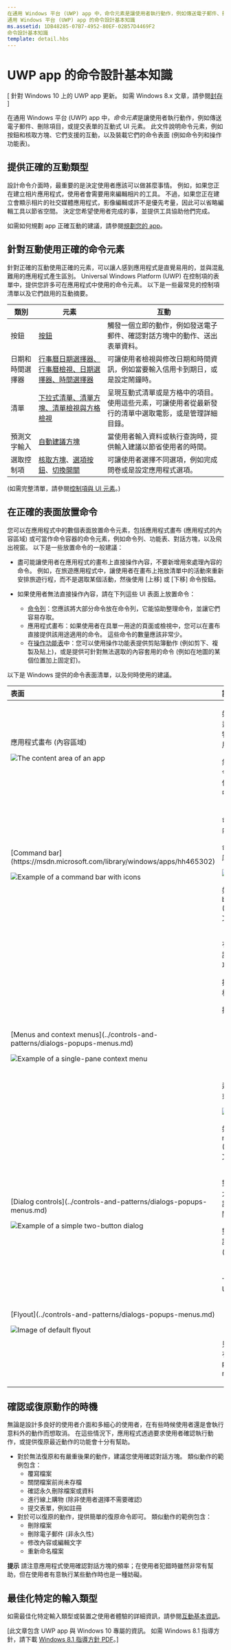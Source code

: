 ```yaml
---
在通用 Windows 平台 (UWP) app 中，命令元素是讓使用者執行動作，例如傳送電子郵件、刪除項目，或提交表單的互動式 UI 元素。
通用 Windows 平台 (UWP) app 的命令設計基本知識
ms.assetid: 1DB48285-07B7-4952-80EF-02B57D4469F2
命令設計基本知識
template: detail.hbs
---
```


#  UWP app 的命令設計基本知識


\[ 針對 Windows 10 上的 UWP app 更新。 如需 Windows 8.x 文章，請參閱[封存](http://go.microsoft.com/fwlink/p/?linkid=619132) \]


在通用 Windows 平台 (UWP) app 中，*命令元素*是讓使用者執行動作，例如傳送電子郵件、刪除項目，或提交表單的互動式 UI 元素。 此文件說明命令元素，例如按鈕和核取方塊、它們支援的互動，以及裝載它們的命令表面 (例如命令列和操作功能表)。

## <span id="Provide_the_right_type_of_interactions"> </span> <span id="provide_the_right_type_of_interactions"> </span> <span id="PROVIDE_THE_RIGHT_TYPE_OF_INTERACTIONS"> </span>提供正確的互動類型


設計命令介面時，最重要的是決定使用者應該可以做甚麼事情。 例如，如果您正在建立相片應用程式，使用者會需要用來編輯相片的工具。 不過，如果您正在建立會顯示相片的社交媒體應用程式，影像編輯或許不是優先考量，因此可以省略編輯工具以節省空間。 決定您希望使用者完成的事，並提供工具協助他們完成。

如需如何規劃 app 正確互動的建議，請參閱[規劃您的 app](https://msdn.microsoft.com/library/windows/apps/hh465427.aspx)。

## <span id="Use_the_right_command_element_for_the_interaction"> </span> <span id="use_the_right_command_element_for_the_interaction"> </span> <span id="USE_THE_RIGHT_COMMAND_ELEMENT_FOR_THE_INTERACTION"> </span>針對互動使用正確的命令元素


針對正確的互動使用正確的元素，可以讓人感到應用程式是直覺易用的，並與混亂難用的應用程式產生區別。 Universal Windows Platform (UWP) 在控制項的表單中，提供您許多可在應用程式中使用的命令元素。 以下是一些最常見的控制項清單以及它們啟用的互動摘要。

| 類別              | 元素                                                                                                                                                                                                            | 互動                                                                                                                                        |
|-----------------------|---------------------------------------------------------------------------------------------------------------------------------------------------------------------------------------------------------------------|----------------------------------------------------------------------------------------------------------------------------------------------------|
| 按鈕               | [按鈕](https://msdn.microsoft.com/library/windows/apps/hh465470)                                                                                                                                                     | 觸發一個立即的動作，例如發送電子郵件、確認對話方塊中的動作、送出表單資料。                                    |
| 日期和時間選擇器 | [行事曆日期選擇器、行事曆檢視、日期選擇器、時間選擇器](https://msdn.microsoft.com/library/windows/apps/hh465466)                                                                                                                 | 可讓使用者檢視與修改日期和時間資訊，例如當要輸入信用卡到期日，或是設定鬧鐘時。                   |
| 清單                 | [下拉式清單、清單方塊、清單檢視與方格檢視](https://msdn.microsoft.com/library/windows/apps/mt186889)                                                                                                                                              | 呈現互動式清單或是方格中的項目。 使用這些元素，可讓使用者從最新發行的清單中選取電影，或是管理詳細目錄。 |
| 預測文字輸入 | [自動建議方塊](https://msdn.microsoft.com/library/windows/apps/dn997762)                                                                                                                                                                    | 當使用者輸入資料或執行查詢時，提供輸入建議以節省使用者的時間。                                                   |
| 選取控制項    | [核取方塊](https://msdn.microsoft.com/library/windows/apps/hh700393)、[選項按鈕](https://msdn.microsoft.com/library/windows/apps/hh700395)、[切換開關](https://msdn.microsoft.com/library/windows/apps/hh465475) | 可讓使用者選擇不同選項，例如完成問卷或是設定應用程式選項。                                      |

 

(如需完整清單，請參閱[控制項與 UI 元素](https://dev.windows.com/design/controls-patterns)。)

## <span id="_________Place_commands_on_the_right_surface_______"> </span> <span id="_________place_commands_on_the_right_surface_______"> </span> <span id="_________PLACE_COMMANDS_ON_THE_RIGHT_SURFACE_______"> </span>在正確的表面放置命令


您可以在應用程式中的數個表面放置命令元素，包括應用程式畫布 (應用程式的內容區域) 或可當作命令容器的命令元素，例如命令列、功能表、對話方塊，以及飛出視窗。 以下是一些放置命令的一般建議：

-   盡可能讓使用者在應用程式的畫布上直接操作內容，不要新增用來處理內容的命令。 例如，在旅遊應用程式中，讓使用者在畫布上拖放清單中的活動來重新安排旅遊行程，而不是選取某個活動，然後使用 [上移] 或 [下移] 命令按鈕。
-   如果使用者無法直接操作內容，請在下列這些 UI 表面上放置命令：

    -   [命令列](https://msdn.microsoft.com/library/windows/apps/hh465302)：您應該將大部分命令放在命令列，它能協助整理命令，並讓它們容易存取。
    -   應用程式畫布：如果使用者在具單一用途的頁面或檢視中，您可以在畫布直接提供該用途適用的命令。 這些命令的數量應該非常少。
    -   在[操作功能表](https://msdn.microsoft.com/library/windows/apps/hh465308)中：您可以使用操作功能表提供剪貼簿動作 (例如剪下、複製及貼上)，或是提供可針對無法選取的內容套用的命令 (例如在地圖的某個位置加上固定釘)。

以下是 Windows 提供的命令表面清單，以及何時使用的建議。

<table>
<colgroup>
<col width="50%" />
<col width="50%" />
</colgroup>
<thead>
<tr class="header">
<th align="left">表面</th>
<th align="left">說明</th>
</tr>
</thead>
<tbody>
<tr class="odd">
<td align="left">應用程式畫布 (內容區域)
<p><img src="images/content-area.png" alt="The content area of an app" /></p></td>
<td align="left"><p>如果命令很重要，而且使用者經常用來完成核心案例，請將它放在畫布上 (應用程式內容區域)。 因為您可將命令放在靠近它們影響的物件 (或放在物件上)，將命令放在畫布上使它們更明顯、更易於使用。</p>
<p>然而，請仔細選擇要放在畫布上的命令。 應用程式畫布上過多的命令會佔去寶貴的螢幕空間，而且會妨礙使用者。 如果某個命令不常使用，請考慮將它放在其他的命令表面，例如在功能表或是命令列中的「更多」區域。</p></td>
</tr>
<tr class="even">
<td align="left">[Command bar](https://msdn.microsoft.com/library/windows/apps/hh465302)
<p><img src="images/controls-appbar-icons-200.png" alt="Example of a command bar with icons" /></p></td>
<td align="left"><p>命令列可讓使用者輕鬆存取動作。 您可以使用命令列來顯示使用者內容專用命令或選項，如相片選取或繪圖模式。</p>
<p>命令列可以放置於畫面頂端、畫面底部，或同時放置於畫面頂端與底部。 相片編輯應用程式的這個設計顯示了內容區域和命令列：</p>
<p><img src="images/commands-appcanvas-example.png" alt="A photo app" /></p>
<p>如需有關命令列的詳細資訊，請參閱[Guidelines for command bar](https://msdn.microsoft.com/library/windows/apps/hh465302)文章。</p></td>
</tr>
<tr class="odd">
<td align="left">[Menus and context menus](../controls-and-patterns/dialogs-popups-menus.md)
<p><img src="images/controls-contextmenu-singlepane.png" alt="Example of a single-pane context menu" /></p></td>
<td align="left"><p>有時候將多個命令群組為命令功能表是更有效率的做法。 功能表能讓您使用更少的空間顯示更多的選項。 功能表可以包含互動式控制項。</p>
<p>操作功能表可以提供常用動作的快速鍵，並提供存取只與特定內容相關的次要命令。</p>
<p>操作功能表是針對以下類型的命令和命令情境：</p>
<ul>
<li>選取文字時的內容相關動作，例如複製、剪下、貼上、檢查拼字等等。</li>
<li>需要對其執行動作，但無法選取或指示之物件的命令。</li>
<li>顯示剪貼簿命令。</li>
<li>自訂命令。</li>
</ul>
<p>這個範例示範設計使用操作功能表來修改路線、將路線加入書籤，或選取其他車次的捷運應用程式。</p>
<p><img src="images/subway/uap-subway-ak-8in-dashboard-200.png" alt="A context menu in an subway app" /></p>
<p>如需有關操作功能表的詳細資訊，請參閱[Guidelines for context menu](https://msdn.microsoft.com/library/windows/apps/hh465308)文章。</p></td>
</tr>
<tr class="even">
<td align="left">[Dialog controls](../controls-and-patterns/dialogs-popups-menus.md)
<p><img src="images/controls-dialog-twobutton-200.png" alt="Example of a simple two-button dialog" /></p></td>
<td align="left"><p>對話方塊是提供內容相關應用程式資訊的強制回應 UI 重疊項目。 大部分的狀況下，對話方塊會阻擋與應用程式視窗的互動，直到對話方塊確實關閉為止，而且通常需要使用者執行某種類型的動作來關閉對話方塊。</p>
<p>對話方塊具有破壞性，因此只應在特定情況下使用。 如需詳細資訊，請參閱[When to confirm or undo actions](#whentoconfirm)一節。</p></td>
</tr>
<tr class="odd">
<td align="left">[Flyout](../controls-and-patterns/dialogs-popups-menus.md)
<p><img src="images/controls-flyout-default-200.png" alt="Image of default flyout" /></p></td>
<td align="left"><p>一種輕量型的內容相關快顯視窗，可顯示與使用者的動作相關的 UI。 使用飛出視窗可以：</p>
<p></p>
<ul>
<li>顯示功能表。</li>
<li>顯示有關項目的更多細節。</li>
<li>要求使用者確認動作而不中斷與應用程式的互動。</li>
</ul>
<p>只要點選或按一下飛出視窗外的地方，就可以關閉飛出視窗。 如需有關飛出控制項的詳細資訊，請參閱[Dialogs, menus, and popups](../controls-and-patterns/dialogs-popups-menus.md)文章。</p></td>
</tr>
</tbody>
</table>

 

## <span id="whentoconfirm"> </span> <span id="WHENTOCONFIRM"> </span>確認或復原動作的時機


無論是設計多良好的使用者介面和多細心的使用者，在有些時候使用者還是會執行意料外的動作而想取消。 在這些情況下，應用程式透過要求使用者確認執行動作，或提供復原最近動作的功能會十分有幫助。

-   對於無法復原和有嚴重後果的動作，建議您使用確認對話方塊。 類似動作的範例包含：
    -   覆寫檔案
    -   關閉檔案前尚未存檔
    -   確認永久刪除檔案或資料
    -   進行線上購物 (除非使用者選擇不需要確認)
    -   提交表單，例如註冊
-   對於可以復原的動作，提供簡單的復原命令即可。 類似動作的範例包含：
    -   刪除檔案
    -   刪除電子郵件 (非永久性)
    -   修改內容或編輯文字
    -   重新命名檔案

**提示** 請注意應用程式使用確認對話方塊的頻率；在使用者犯錯時雖然非常有幫助，但在使用者有意執行某些動作時也是一種妨礙。

 

## <span id="_________Optimize_for_specific_input_types_______"> </span> <span id="_________optimize_for_specific_input_types_______"> </span> <span id="_________OPTIMIZE_FOR_SPECIFIC_INPUT_TYPES_______"> </span>最佳化特定的輸入類型


如需最佳化特定輸入類型或裝置之使用者體驗的詳細資訊，請參閱[互動基本資訊](../input-and-devices/input-primer.md)。


\[此文章包含 UWP app 與 Windows 10 專屬的資訊。 如需 Windows 8.1 指導方針，請下載 [Windows 8.1 指導方針 PDF](https://go.microsoft.com/fwlink/p/?linkid=258743)。\]

 

 






<!--HONumber=Mar16_HO1-->


